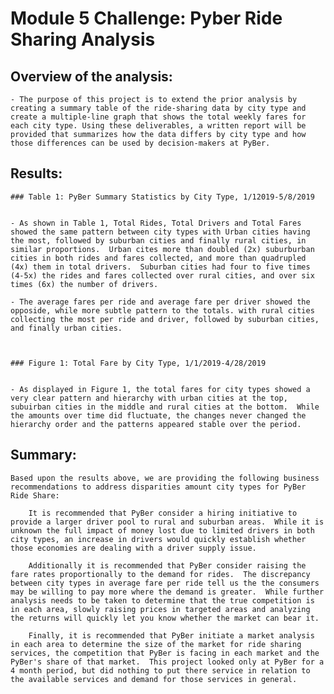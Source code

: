 # Module 5 Challenge: Pyber Ride Sharing Analysis

## Overview of the analysis: 

    - The purpose of this project is to extend the prior analysis by creating a summary table of the ride-sharing data by city type and create a multiple-line graph that shows the total weekly fares for each city type. Using these deliverables, a written report will be provided that summarizes how the data differs by city type and how those differences can be used by decision-makers at PyBer.

## Results: 

    ### Table 1: PyBer Summary Statistics by City Type, 1/12019-5/8/2019


    - As shown in Table 1, Total Rides, Total Drivers and Total Fares showed the same pattern between city types with Urban cities having the most, followed by suburban cities and finally rural cities, in similar proportions.  Urban cites more than doubled (2x) suburburban cities in both rides and fares collected, and more than quadrupled (4x) them in total drivers.  Suburban cities had four to five times (4-5x) the rides and fares collected over rural cities, and over six times (6x) the number of drivers.

    - The average fares per ride and average fare per driver showed the opposide, while more subtle pattern to the totals. with rural cities collecting the most per ride and driver, followed by suburban cities, and finally urban cities.  



    ### Figure 1: Total Fare by City Type, 1/1/2019-4/28/2019


    - As displayed in Figure 1, the total fares for city types showed a very clear pattern and hierarchy with urban cities at the top, subuirban cities in the middle and rural cities at the bottom.  While the amounts over time did fluctuate, the changes never changed the hierarchy order and the patterns appeared stable over the period.


## Summary: 

    Based upon the results above, we are providing the following business recommendations to address disparities amount city types for PyBer Ride Share:

        It is recommended that PyBer consider a hiring initiative to provide a larger driver pool to rural and suburban areas.  While it is unknown the full impact of money lost due to limited drivers in both city types, an increase in drivers would quickly establish whether those economies are dealing with a driver supply issue.

        Additionally it is recommended that PyBer consider raising the fare rates proportionally to the demand for rides.  The discrepancy between city types in average fare per ride tell us the the consumers may be willing to pay more where the demand is greater.  While further analysis needs to be taken to determine that the true competition is in each area, slowly raising prices in targeted areas and analyzing the returns will quickly let you know whether the market can bear it.

        Finally, it is recommended that PyBer initiate a market analysis in each area to determine the size of the market for ride sharing services, the competition that PyBer is facing in each market and the PyBer's share of that market.  This project looked only at PyBer for a 4 month period, but did nothing to put there service in relation to the available services and demand for those services in general.
